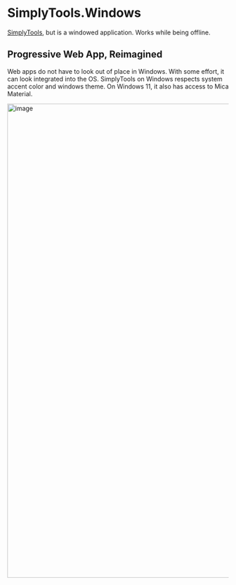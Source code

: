 # SimplyTools.Windows

[SimplyTools](https://getget99.github.io/SimplyTools/), but is a windowed application. Works while being offline.

## Progressive Web App, Reimagined

Web apps do not have to look out of place in Windows. With some effort, it can look integrated into the OS. SimplyTools on Windows respects system accent color and windows theme. On Windows 11, it also has access to Mica Material.

<img width="1920" height="1080" alt="image" src="https://github.com/user-attachments/assets/07b8ceb1-689b-4927-88e6-7e34ba35ee97" />
